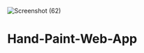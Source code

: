 ![Screenshot (62)](https://user-images.githubusercontent.com/26514224/129317638-17609c83-0576-40e6-aa07-a4a5cfaeb5e0.png)
# Hand-Paint-Web-App
